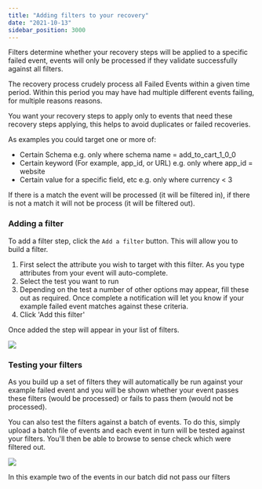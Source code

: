 ```yaml
---
title: "Adding filters to your recovery"
date: "2021-10-13"
sidebar_position: 3000
---
```


Filters determine whether your recovery steps will be applied to a specific failed event, events will only be processed if they validate successfully against all filters.

The recovery process crudely process all Failed Events within a given time period. Within this period you may have had multiple different events failing, for multiple reasons reasons.

You want your recovery steps to apply only to events that need these recovery steps applying, this helps to avoid duplicates or failed recoveries.

As examples you could target one or more of:

- Certain Schema e.g. only where schema name = add\_to\_cart\_1\_0\_0
- Certain keyword (For example, app\_id, or URL) e.g. only where app\_id = website
- Certain value for a specific field, etc e.g. only where currency < 3

If there is a match the event will be processed (it will be filtered in), if there is not a match it will not be process (it will be filtered out).

### Adding a filter

To add a filter step, click the `Add a filter` button. This will allow you to build a filter.

1. First select the attribute you wish to target with this filter. As you type attributes from your event will auto-complete.
2. Select the test you want to run
3. Depending on the test a number of other options may appear, fill these out as required. Once complete a notification will let you know if your example failed event matches against these criteria.
4. Click 'Add this filter'

Once added the step will appear in your list of filters.

![](images/Screen-Shot-2021-10-13-at-16.16.42.jpg)

### Testing your filters

As you build up a set of filters they will automatically be run against your example failed event and you will be shown whether your event passes these filters (would be processed) or fails to pass them (would not be processed).

You can also test the filters against a batch of events. To do this, simply upload a batch file of events and each event in turn will be tested against your filters. You'll then be able to browse to sense check which were filtered out.

![](images/Screen-Shot-2021-10-13-at-16.14.27.jpg)

In this example two of the events in our batch did not pass our filters
